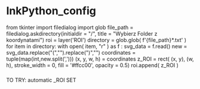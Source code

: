 # InkPython_config

from tkinter import filedialog
import glob
file_path = filedialog.askdirectory(initialdir = "/", title = "Wybierz Folder z koordynatami")
roi = layer('ROI')
directory = glob.glob( f'{file_path}*.txt' )
for item in directory:
    with open( item, "r" ) as f :
        svg_data = f.read()
        new = svg_data.replace("(","").replace(")","")
        coordinates = tuple(map(int,new.split(',')))
        (x, y, w, h) = coordinates
        z_ROI = rect( (x, y), (w, h), stroke_width = 0, fill = '#ffcc00', opacity = 0.5)
        roi.append( z_ROI )


#####
TO TRY:
automatic _ROI SET
 
